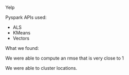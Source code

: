 
Yelp


Pyspark APIs used:
- ALS
- KMeans
- Vectors

What we found:

We were able to compute an rmse that is very close to 1

We were able to cluster locations.
